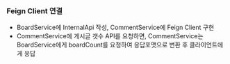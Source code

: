### Feign Client 연결
- BoardService에 InternalApi 작성, CommentService에 Feign Client 구현
- CommentService에 게시글 갯수 API를 요청하면, CommentService는 BoardService에게 boardCount를 요청하여 응답포맷으로 변환 후 클라이언트에게 응답

